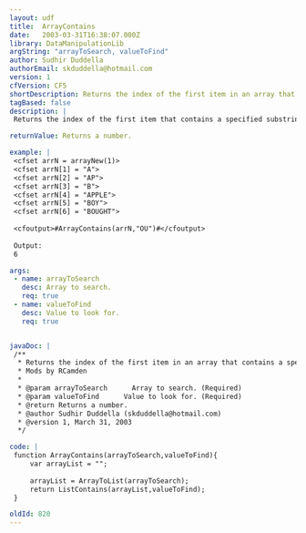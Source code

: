 ```yaml
---
layout: udf
title:  ArrayContains
date:   2003-03-31T16:38:07.000Z
library: DataManipulationLib
argString: "arrayToSearch, valueToFind"
author: Sudhir Duddella
authorEmail: skduddella@hotmail.com
version: 1
cfVersion: CF5
shortDescription: Returns the index of the first item in an array that contains a specified substring.
tagBased: false
description: |
 Returns the index of the first item that contains a specified substring. The search is case-sensitive. If the substring is not found in an Array, it  returns zero (0).

returnValue: Returns a number.

example: |
 <cfset arrN = arrayNew(1)>
 <cfset arrN[1] = "A">
 <cfset arrN[2] = "AP">
 <cfset arrN[3] = "B">
 <cfset arrN[4] = "APPLE">
 <cfset arrN[5] = "BOY">
 <cfset arrN[6] = "BOUGHT">
 
 <cfoutput>#ArrayContains(arrN,"OU")#</cfoutput>
 
 Output:
 6

args:
 - name: arrayToSearch
   desc: Array to search.
   req: true
 - name: valueToFind
   desc: Value to look for.
   req: true


javaDoc: |
 /**
  * Returns the index of the first item in an array that contains a specified substring.
  * Mods by RCamden
  * 
  * @param arrayToSearch      Array to search. (Required)
  * @param valueToFind      Value to look for. (Required)
  * @return Returns a number. 
  * @author Sudhir Duddella (skduddella@hotmail.com) 
  * @version 1, March 31, 2003 
  */

code: |
 function ArrayContains(arrayToSearch,valueToFind){
     var arrayList = "";
 
     arrayList = ArrayToList(arrayToSearch);
     return ListContains(arrayList,valueToFind);                
 }

oldId: 820
---
```


